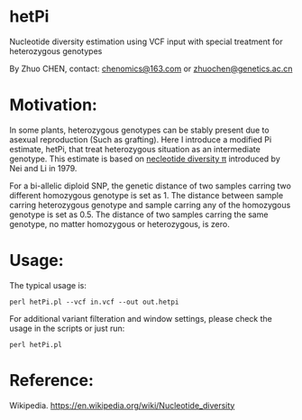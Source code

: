 # hetPi
Nucleotide diversity estimation using VCF input with special treatment for heterozygous genotypes

By Zhuo CHEN, contact: chenomics@163.com or zhuochen@genetics.ac.cn

# Motivation:

In some plants, heterozygous genotypes can be stably present due to asexual reproduction (Such as grafting). Here I introduce a modified Pi estimate, hetPi, that treat heterozygous situation as an intermediate genotype. This estimate is based on [necleotide diversity π](https://doi.org/10.1073/pnas.76.10.5269) introduced by Nei and Li in 1979.

For a bi-allelic diploid SNP, the genetic distance of two samples carring two different homozygous genotype is set as 1. The distance between sample carring heterozygous genotype and sample carring any of the homozygous genotype is set as 0.5. The distance of two samples carring the same genotype, no matter homozygous or heterozygous, is zero.

# Usage:

The typical usage is:

`perl hetPi.pl --vcf in.vcf --out out.hetpi`

For additional variant filteration and window settings, please check the usage in the scripts or just run:

`perl hetPi.pl`

# Reference:

Wikipedia. https://en.wikipedia.org/wiki/Nucleotide_diversity

